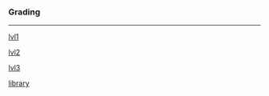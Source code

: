 ### Grading
------------------------------------------------------------
[lvl1](1.md)

[lvl2](2.md)

[lvl3](3.md)

[library](all.md)
